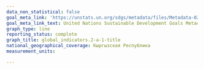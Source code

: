```yaml
---
data_non_statistical: false
goal_meta_link: 'https://unstats.un.org/sdgs/metadata/files/Metadata-02-0A-01.pdf '
goal_meta_link_text: United Nations Sustainable Development Goals Metadata (PDF 223 KB)
graph_type: line
reporting_status: complete
graph_title: global_indicators.2-a-1-title
national_geographical_coverage: Кыргызская Республика
measurement_units: 

---
```

